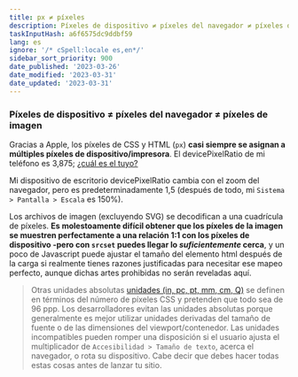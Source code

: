 ```yaml
---
title: px ≠ píxeles
description: Píxeles de dispositivo ≠ píxeles del navegador ≠ píxeles de imagen
taskInputHash: a6f6575dc9ddbf59
lang: es
ignore: '/* cSpell:locale es,en*/'
sidebar_sort_priority: 900
date_published: '2023-03-26'
date_modified: '2023-03-31'
date_updated: '2023-03-31'
---
```

### Píxeles de dispositivo ≠ píxeles del navegador ≠ píxeles de imagen

Gracias a Apple, los píxeles de CSS y HTML (`px`) **casi siempre se asignan a múltiples píxeles de dispositivo/impresora**. El devicePixelRatio de mi teléfono es 3,875; [¿cuál es el tuyo?](https://www.mydevice.io/)

Mi dispositivo de escritorio devicePixelRatio cambia con el zoom del navegador, pero es predeterminadamente 1,5 (después de todo, mi `Sistema > Pantalla > Escala` es 150%).

Los archivos de imagen (excluyendo SVG) se decodifican a una cuadrícula de píxeles. **Es molestoamente difícil obtener que los píxeles de la imagen se muestren perfectamente a una relación 1:1 con los píxeles de dispositivo -pero con `srcset` puedes llegar lo *suficientemente* cerca**, y un poco de Javascript puede ajustar el tamaño del elemento html después de la carga si realmente tienes razones justificadas para necesitar ese mapeo perfecto, aunque dichas artes prohibidas no serán reveladas aquí.

> Otras unidades absolutas [unidades (in, pc, pt, mm, cm, Q)](https://developer.mozilla.org/es/docs/Web/CSS/length) se definen en términos del número de píxeles CSS y pretenden que todo sea de 96 ppp. Los desarrolladores evitan las unidades absolutas porque generalmente es mejor utilizar unidades derivadas del tamaño de fuente o de las dimensiones del viewport/contenedor. Las unidades incompatibles pueden romper una disposición si el usuario ajusta el multiplicador de `Accesibilidad > Tamaño de texto`, acerca el navegador, o rota su dispositivo. Cabe decir que debes hacer todas estas cosas antes de lanzar tu sitio.
